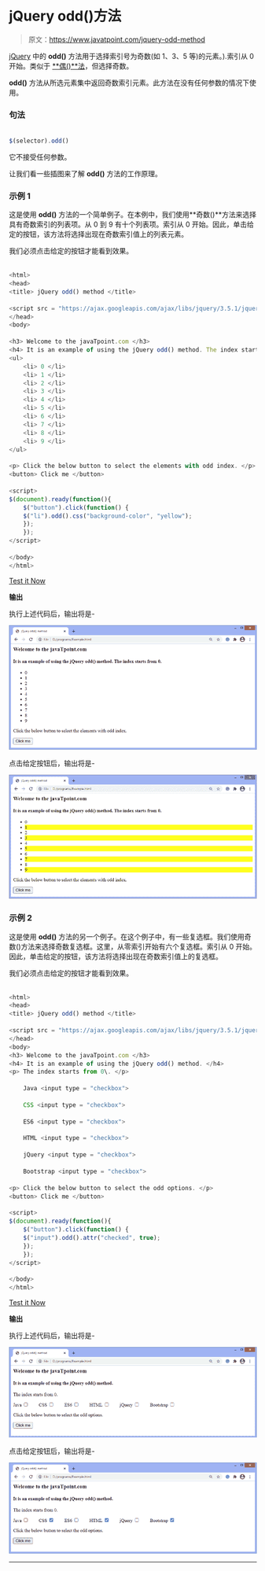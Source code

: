 # jQuery odd()方法

> 原文：<https://www.javatpoint.com/jquery-odd-method>

[jQuery](https://www.javatpoint.com/jquery-tutorial) 中的 **odd()** 方法用于选择索引号为奇数(如 1、3、5 等)的元素。).索引从 0 开始。类似于 [**偶()**法](https://www.javatpoint.com/jquery-even-method)，但选择奇数。

**odd()** 方法从所选元素集中返回奇数索引元素。此方法在没有任何参数的情况下使用。

### 句法

```js

$(selector).odd()

```

它不接受任何参数。

让我们看一些插图来了解 **odd()** 方法的工作原理。

### 示例 1

这是使用 **odd()** 方法的一个简单例子。在本例中，我们使用**奇数()**方法来选择具有奇数索引的列表项。从 0 到 9 有十个列表项。索引从 0 开始。因此，单击给定的按钮，该方法将选择出现在奇数索引值上的列表元素。

我们必须点击给定的按钮才能看到效果。

```js

<html>
<head>
<title> jQuery odd() method </title>

<script src = "https://ajax.googleapis.com/ajax/libs/jquery/3.5.1/jquery.min.js"></script>
</head>
<body>

<h3> Welcome to the javaTpoint.com </h3>
<h4> It is an example of using the jQuery odd() method. The index starts from 0\. </h4>
<ul>
	<li> 0 </li>
	<li> 1 </li>
	<li> 2 </li>
	<li> 3 </li>
	<li> 4 </li>
	<li> 5 </li>
	<li> 6 </li>
	<li> 7 </li>
	<li> 8 </li>
	<li> 9 </li>
</ul>

<p> Click the below button to select the elements with odd index. </p>
<button> Click me </button>

<script>
$(document).ready(function(){
	$("button").click(function() {
	$("li").odd().css("background-color", "yellow");
    });
	});
</script>

</body>
</html>

```

[Test it Now](https://www.javatpoint.com/oprweb/test.jsp?filename=jquery-odd-method1)

**输出**

执行上述代码后，输出将是-

![jQuery odd() method](img/36b8b12be2c31582476a5f5d86a246a9.png)

点击给定按钮后，输出将是-

![jQuery odd() method](img/43dd8ec9384598f48f7f5cea13e5dd2b.png)

### 示例 2

这是使用 **odd()** 方法的另一个例子。在这个例子中，有一些复选框。我们使用奇数()方法来选择奇数复选框。这里，从零索引开始有六个复选框。索引从 0 开始。因此，单击给定的按钮，该方法将选择出现在奇数索引值上的复选框。

我们必须点击给定的按钮才能看到效果。

```js

<html>
<head>
<title> jQuery odd() method </title>

<script src = "https://ajax.googleapis.com/ajax/libs/jquery/3.5.1/jquery.min.js"></script>
</head>
<body>
<h3> Welcome to the javaTpoint.com </h3>
<h4> It is an example of using the jQuery odd() method. </h4>
<p> The index starts from 0\. </p>

    Java <input type = "checkbox">    

    CSS <input type = "checkbox">    

    ES6 <input type = "checkbox">    

    HTML <input type = "checkbox">    

    jQuery <input type = "checkbox">    

	Bootstrap <input type = "checkbox">

<p> Click the below button to select the odd options. </p>
<button> Click me </button>

<script>
$(document).ready(function(){
	$("button").click(function() {
	$("input").odd().attr("checked", true);
    });
	});
</script>

</body>
</html>

```

[Test it Now](https://www.javatpoint.com/oprweb/test.jsp?filename=jquery-odd-method2)

**输出**

执行上述代码后，输出将是-

![jQuery odd() method](img/65d9a33683e13ccbc84dfa309bd49cb4.png)

点击给定按钮后，输出将是-

![jQuery odd() method](img/be29c3309fa8711b6dfb6cf14a385fbe.png)

* * *
